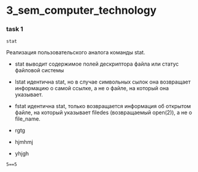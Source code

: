 # 3_sem_computer_technology
### task 1 
`stat`

Реализация пользовательского аналога команды stat.

- stat выводит содержимое полей дескриптора файла или статус файловой системы  
- lstat идентична stat, но в случае символьных сылок она возвращает информацию о самой ссылке, а не о файле, на который она указывает.
- fstat идентична stat, только возвращается информация об открытом файле, на который указывает filedes (возвращаемый open(2)), а не о file_name.

- rgtg
- hjmhmj
- yhjgh

`5==5`
